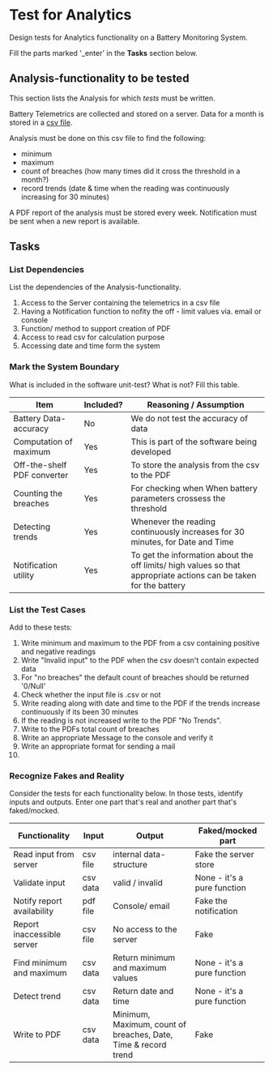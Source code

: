 # Test for Analytics

Design tests for Analytics functionality on a Battery Monitoring System.

Fill the parts marked '_enter' in the **Tasks** section below.

## Analysis-functionality to be tested

This section lists the Analysis for which _tests_ must be written.

Battery Telemetrics are collected and stored on a server.
Data for a month is stored in a [csv file](https://en.wikipedia.org/wiki/Comma-separated_values).

Analysis must be done on this csv file to find the following:
- minimum
- maximum
- count of breaches (how many times did it cross the threshold in a month?)
- record trends (date & time when the reading was continuously increasing for 30 minutes)

A PDF report of the analysis must be stored every week.
Notification must be sent when a new report is available.

## Tasks

### List Dependencies

List the dependencies of the Analysis-functionality.

1. Access to the Server containing the telemetrics in a csv file
2. Having a Notification function to nofity the off - limit values via. email or console
3. Function/ method to support creation of PDF
4. Access to read csv for calculation purpose
5. Accessing date and time form the system


### Mark the System Boundary

What is included in the software unit-test? What is not? Fill this table.

| Item                      | Included?     | Reasoning / Assumption
|---------------------------|---------------|---
Battery Data-accuracy       | No            | We do not test the accuracy of data
Computation of maximum      | Yes           | This is part of the software being developed
Off-the-shelf PDF converter | Yes           | To store the analysis from the csv to the PDF
Counting the breaches       | Yes           | For checking when When battery parameters crossess the threshold
Detecting trends            | Yes           | Whenever the reading continuously increases for 30 minutes, for Date and Time
Notification utility        | Yes           | To get the information about the off limits/ high values so that appropriate actions can be taken for the battery

### List the Test Cases

Add to these tests:

1. Write minimum and maximum to the PDF from a csv containing positive and negative readings
2. Write "Invalid input" to the PDF when the csv doesn't contain expected data
3. For "no breaches" the default count of breaches should be returned '0/Null'
4. Check whether the input file is .csv or not
5. Write reading along with date and time to the PDF if the trends increase continuously if its been 30 minutes
6. If the reading is not increased write to the PDF "No Trends".
7. Write to the PDFs total count of breaches
8. Write an appropriate Message to the console and verify it
9. Write an appropriate format for sending a mail 
10. 


### Recognize Fakes and Reality

Consider the tests for each functionality below.
In those tests, identify inputs and outputs.
Enter one part that's real and another part that's faked/mocked.

| Functionality            | Input        | Output                      | Faked/mocked part
|--------------------------|--------------|-----------------------------|---
Read input from server     | csv file     | internal data-structure     | Fake the server store
Validate input             | csv data     | valid / invalid             | None - it's a pure function
Notify report availability | pdf file     | Console/ email              | Fake the notification
Report inaccessible server | csv file     | No access to the server     | Fake
Find minimum and maximum   | csv data     | Return minimum and maximum values              | None - it's a pure function
Detect trend               | csv data     | Return date and time         | None - it's a pure function
Write to PDF               | csv data     | Minimum, Maximum, count of breaches, Date, Time & record trend               | Fake
